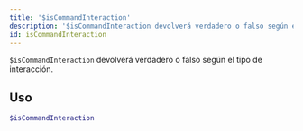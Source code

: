 ```yaml
---
title: '$isCommandInteraction'
description: '$isCommandInteraction devolverá verdadero o falso según el tipo de interacción.'
id: isCommandInteraction
---
```


`$isCommandInteraction` devolverá verdadero o falso según el tipo de interacción.

## Uso

```php
$isCommandInteraction
```